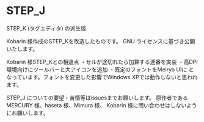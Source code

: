 # STEP_J
STEP_K (タグエディタ) の派生版

Kobarin 様作成のSTEP_Kを改造したものです。
GNU ライセンスに基づき公開いたします。 

Kobarin 様STEP_Kとの相違点
・セルが途切れたら加算する連番を実装
・高DPI環境向けにツールバーと大アイコンを追加
・既定のフォントをMeiryo UIに
となっています。フォントを変更した影響でWindows XPでは動作しないと思われます。

STEP_J についての要望・苦情等はissuesまでお願いします。
原作者である MERCURY 様、haseta 様、Mimura 様、 Kobarin 様に問い合わせはしないようにお願いします。
